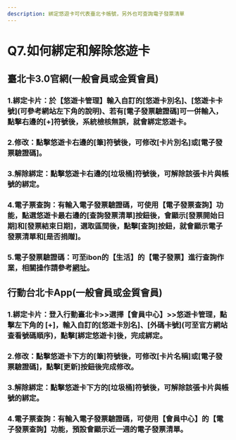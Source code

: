 ```yaml
---
description: 綁定悠遊卡可代表臺北卡帳號，另外也可查詢電子發票清單
---
```


# Q7.如何綁定和解除悠遊卡

## 臺北卡3.0官網\(一般會員或金質會員\)

### 1.綁定卡片：於【悠遊卡管理】輸入自訂的\[悠遊卡別名\]、\[悠遊卡卡號\]\(可參考網站左下角的說明\)、若有\[電子發票驗證碼\]可一併輸入，點擊右邊的\[+\]符號後，系統檢核無誤，就會綁定悠遊卡。

### 2.修改：點擊悠遊卡右邊的\[筆\]符號後，可修改\[卡片別名\]或\[電子發票驗證碼\]。

### 3.解除綁定：點擊悠遊卡右邊的\[垃圾桶\]符號後，可解除該張卡片與帳號的綁定。

### 4.電子票查詢：有輸入電子發票驗證碼，可使用【電子發票查詢】功能，點選悠遊卡最右邊的\[查詢發票清單\]按鈕後，會顯示\[發票開始日期\]和\[發票結束日期\]，選取區間後，點擊\[查詢\]按鈕，就會顯示電子發票清單和\[是否捐贈\]。

### 5.電子發票驗證碼：可至ibon的【生活】的【電子發票】進行查詢作業，相關操作請參考[網址](https://www.ibon.com.tw/operate.aspx?fromPage=life.aspx&routeIDListInfo=4;F021;0,7,39,106#gsc.tab=0)。

## 行動台北卡App\(一般會員或金質會員\)

### 1.綁定卡片：登入行動臺北卡&gt;&gt;選擇【會員中心】&gt;&gt;悠遊卡管理，點擊左下角的 \[+\]，輸入自訂的\[悠遊卡別名\]、\[外碼卡號\]\(可至官方網站查看號碼順序\)，點擊\[綁定悠遊卡\]後，完成綁定。

### 2.修改：點擊悠遊卡下方的\[筆\]符號後，可修改\[卡片名稱\]或\[電子發票驗證碼\]，點擊\[更新\]按鈕後完成修改。

### 3.解除綁定：點擊悠遊卡下方的\[垃圾桶\]符號後，可解除該張卡片與帳號的綁定。

### 4.電子票查詢：有輸入電子發票驗證碼，可使用【會員中心】的【電子發票查詢】功能，預設會顯示近一週的電子發票清單。



